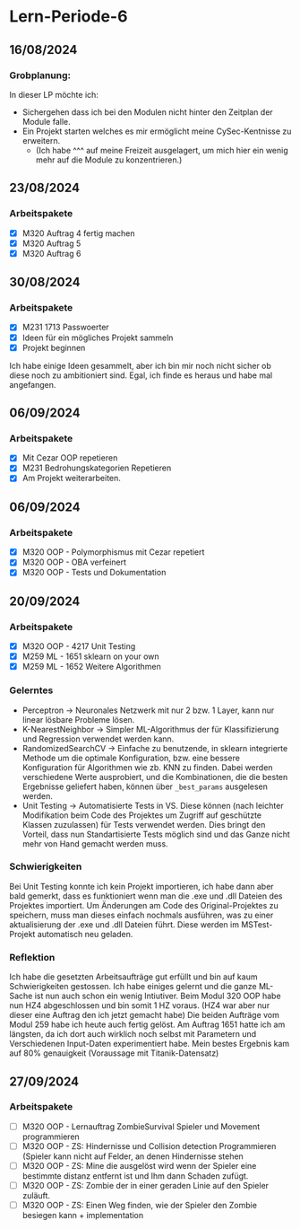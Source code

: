 # Lern-Periode-6
## 16/08/2024
### Grobplanung:
In dieser LP möchte ich:
- Sichergehen dass ich bei den Modulen nicht hinter den Zeitplan der Module falle.
- Ein Projekt starten welches es mir ermöglicht meine CySec-Kentnisse zu erweitern.
    - (Ich habe ^^^ auf meine Freizeit ausgelagert, um mich hier ein wenig mehr auf die Module zu konzentrieren.)


## 23/08/2024
### Arbeitspakete
- [x] M320 Auftrag 4 fertig machen
- [x] M320 Auftrag 5
- [x] M320 Auftrag 6

## 30/08/2024
### Arbeitspakete
- [x] M231 1713 Passwoerter
- [x] Ideen für ein mögliches Projekt sammeln
- [x] Projekt beginnen

Ich habe einige Ideen gesammelt, aber ich bin mir noch nicht sicher ob diese noch zu ambitioniert sind. Egal, ich finde es heraus und habe mal angefangen. 

## 06/09/2024
### Arbeitspakete
- [x] Mit Cezar OOP repetieren
- [x] M231 Bedrohungskategorien Repetieren
- [x] Am Projekt weiterarbeiten.

## 06/09/2024
### Arbeitspakete
- [x] M320 OOP - Polymorphismus mit Cezar repetiert
- [x] M320 OOP - OBA verfeinert
- [x] M320 OOP - Tests und Dokumentation

## 20/09/2024
### Arbeitspakete
- [x] M320 OOP - 4217 Unit Testing
- [x] M259 ML  - 1651 sklearn on your own
- [x] M259 ML  - 1652 Weitere Algorithmen

### Gelerntes
- Perceptron -> Neuronales Netzwerk mit nur 2 bzw. 1 Layer, kann nur linear lösbare Probleme lösen.
- K-NearestNeighbor -> Simpler ML-Algorithmus der für Klassifizierung und Regression verwendet werden kann.
- RandomizedSearchCV -> Einfache zu benutzende, in sklearn integrierte Methode um die optimale Konfiguration,
                        bzw. eine bessere Konfiguration für Algorithmen wie zb. KNN zu finden. Dabei werden
                        verschiedene Werte ausprobiert, und die Kombinationen, die die besten Ergebnisse
                        geliefert haben, können über `_best_params` ausgelesen werden.                        
- Unit Testing -> Automatisierte Tests in VS. Diese können (nach leichter Modifikation beim Code des Projektes
                  um Zugriff auf geschützte Klassen zuzulassen) für Tests verwendet werden. Dies bringt den
                  Vorteil, dass nun Standartisierte Tests möglich sind und das Ganze nicht mehr von Hand
                  gemacht werden muss.
### Schwierigkeiten
Bei Unit Testing konnte ich kein Projekt importieren, ich habe dann aber bald gemerkt, dass es funktioniert wenn man die .exe und .dll Dateien des Projektes importiert. Um Änderungen am Code des Original-Projektes zu speichern, muss man dieses einfach nochmals ausführen, was zu einer aktualisierung der .exe und .dll Dateien führt. Diese werden im MSTest-Projekt automatisch neu geladen.

### Reflektion
Ich habe die gesetzten Arbeitsaufträge gut erfüllt und bin auf kaum Schwierigkeiten gestossen. Ich habe einiges gelernt und die ganze ML-Sache ist nun auch schon ein wenig Intiutiver. Beim Modul 320 OOP habe nun HZ4 abgeschlossen und bin somit 1 HZ voraus. (HZ4 war aber nur dieser eine Auftrag den ich jetzt gemacht habe) Die beiden Aufträge vom Modul 259 habe ich heute auch fertig gelöst. Am Auftrag 1651 hatte ich am längsten, da ich dort auch wirklich noch selbst mit Parametern und Verschiedenen Input-Daten experimentiert habe. Mein bestes Ergebnis kam auf 80% genauigkeit (Voraussage mit Titanik-Datensatz)

## 27/09/2024
### Arbeitspakete
- [ ] M320 OOP - Lernauftrag ZombieSurvival Spieler und Movement programmieren
- [ ] M320 OOP - ZS: Hindernisse und Collision detection Programmieren (Spieler kann nicht auf Felder, an denen Hindernisse stehen
- [ ] M320 OOP - ZS: Mine die ausgelöst wird wenn der Spieler eine bestimmte distanz entfernt ist und Ihm dann Schaden zufügt.
- [ ] M320 OOP - ZS: Zombie der in einer geraden Linie auf den Spieler zuläuft.
- [ ] M320 OOP - ZS: Einen Weg finden, wie der Spieler den Zombie besiegen kann + implementation

